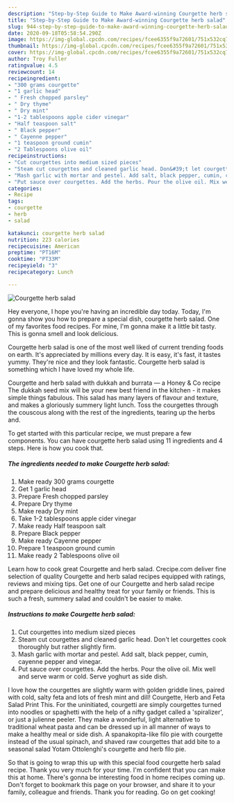 ```yaml
---
description: "Step-by-Step Guide to Make Award-winning Courgette herb salad"
title: "Step-by-Step Guide to Make Award-winning Courgette herb salad"
slug: 944-step-by-step-guide-to-make-award-winning-courgette-herb-salad
date: 2020-09-18T05:58:54.290Z
image: https://img-global.cpcdn.com/recipes/fcee6355f9a72601/751x532cq70/courgette-herb-salad-recipe-main-photo.jpg
thumbnail: https://img-global.cpcdn.com/recipes/fcee6355f9a72601/751x532cq70/courgette-herb-salad-recipe-main-photo.jpg
cover: https://img-global.cpcdn.com/recipes/fcee6355f9a72601/751x532cq70/courgette-herb-salad-recipe-main-photo.jpg
author: Troy Fuller
ratingvalue: 4.5
reviewcount: 14
recipeingredient:
- "300 grams courgette"
- "1 garlic head"
- " Fresh chopped parsley"
- " Dry thyme"
- " Dry mint"
- "1-2 tablespoons apple cider vinegar"
- "Half teaspoon salt"
- " Black pepper"
- " Cayenne pepper"
- "1 teaspoon ground cumin"
- "2 Tablespoons olive oil"
recipeinstructions:
- "Cut courgettes into medium sized pieces"
- "Steam cut courgettes and cleaned garlic head. Don&#39;t let courgettes cook thoroughly but rather slightly firm."
- "Mash garlic with mortar and pestel. Add salt, black pepper, cumin, cayenne pepper and vinegar."
- "Put sauce over courgettes. Add the herbs. Pour the olive oil. Mix well and serve warm or cold. Serve yoghurt as side dish."
categories:
- Recipe
tags:
- courgette
- herb
- salad

katakunci: courgette herb salad 
nutrition: 223 calories
recipecuisine: American
preptime: "PT16M"
cooktime: "PT33M"
recipeyield: "3"
recipecategory: Lunch

---
```



![Courgette herb salad](https://img-global.cpcdn.com/recipes/fcee6355f9a72601/751x532cq70/courgette-herb-salad-recipe-main-photo.jpg)

Hey everyone, I hope you're having an incredible day today. Today, I'm gonna show you how to prepare a special dish, courgette herb salad. One of my favorites food recipes. For mine, I'm gonna make it a little bit tasty. This is gonna smell and look delicious.

Courgette herb salad is one of the most well liked of current trending foods on earth. It's appreciated by millions every day. It is easy, it's fast, it tastes yummy. They're nice and they look fantastic. Courgette herb salad is something which I have loved my whole life.

Courgette and herb salad with dukkah and burrata — a Honey &amp; Co recipe The dukkah seed mix will be your new best friend in the kitchen - it makes simple things fabulous. This salad has many layers of flavour and texture, and makes a gloriously summery light lunch. Toss the courgettes through the couscous along with the rest of the ingredients, tearing up the herbs and.


To get started with this particular recipe, we must prepare a few components. You can have courgette herb salad using 11 ingredients and 4 steps. Here is how you cook that.

<!--inarticleads1-->

##### The ingredients needed to make Courgette herb salad:

1. Make ready 300 grams courgette
1. Get 1 garlic head
1. Prepare  Fresh chopped parsley
1. Prepare  Dry thyme
1. Make ready  Dry mint
1. Take 1-2 tablespoons apple cider vinegar
1. Make ready Half teaspoon salt
1. Prepare  Black pepper
1. Make ready  Cayenne pepper
1. Prepare 1 teaspoon ground cumin
1. Make ready 2 Tablespoons olive oil


Learn how to cook great Courgette and herb salad. Crecipe.com deliver fine selection of quality Courgette and herb salad recipes equipped with ratings, reviews and mixing tips. Get one of our Courgette and herb salad recipe and prepare delicious and healthy treat for your family or friends. This is such a fresh, summery salad and couldn&#39;t be easier to make. 

<!--inarticleads2-->

##### Instructions to make Courgette herb salad:

1. Cut courgettes into medium sized pieces
1. Steam cut courgettes and cleaned garlic head. Don&#39;t let courgettes cook thoroughly but rather slightly firm.
1. Mash garlic with mortar and pestel. Add salt, black pepper, cumin, cayenne pepper and vinegar.
1. Put sauce over courgettes. Add the herbs. Pour the olive oil. Mix well and serve warm or cold. Serve yoghurt as side dish.


I love how the courgettes are slightly warm with golden griddle lines, paired with cold, salty feta and lots of fresh mint and dill! Courgette, Herb and Feta Salad Print This. For the uninitiated, courgetti are simply courgettes turned into noodles or spaghetti with the help of a nifty gadget called a &#39;spiralizer&#39;, or just a julienne peeler. They make a wonderful, light alternative to traditional wheat pasta and can be dressed up in all manner of ways to make a healthy meal or side dish. A spanakopita-like filo pie with courgette instead of the usual spinach, and shaved raw courgettes that add bite to a seasonal salad Yotam Ottolenghi&#39;s courgette and herb filo pie. 

So that is going to wrap this up with this special food courgette herb salad recipe. Thank you very much for your time. I'm confident that you can make this at home. There's gonna be interesting food in home recipes coming up. Don't forget to bookmark this page on your browser, and share it to your family, colleague and friends. Thank you for reading. Go on get cooking!
